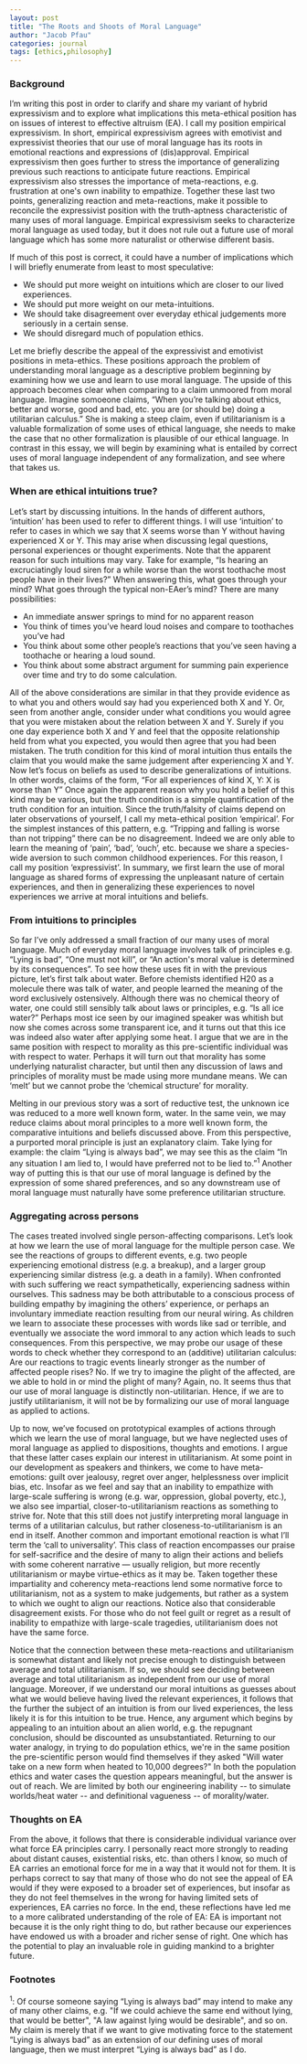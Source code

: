 ```yaml
---
layout: post
title: "The Roots and Shoots of Moral Language"
author: "Jacob Pfau"
categories: journal
tags: [ethics,philosophy]
---
```


### Background 

I’m writing this post in order to clarify and share my variant of hybrid expressivism and to explore what implications this meta-ethical position has on issues of interest to effective altruism (EA). I call my position empirical expressivism. In short, empirical expressivism agrees with emotivist and expressivist theories that our use of moral language has its roots in emotional reactions and expressions of (dis)approval. Empirical expressivism then goes further to stress the importance of generalizing previous such reactions to anticipate future reactions. Empirical expressivism also stresses the importance of meta-reactions, e.g. frustration at one's own inability to empathize. Together these last two points, generalizing reaction and meta-reactions, make it possible to reconcile the expressivist position with the truth-aptness characteristic of many uses of moral language. Empirical expressivism seeks to characterize moral language as used today, but it does not rule out a future use of moral language which has some more naturalist or otherwise different basis.

If much of this post is correct, it could have a number of implications which I will briefly enumerate from least to most speculative:
* We should put more weight on intuitions which are closer to our lived experiences.
* We should put more weight on our meta-intuitions.
* We should take disagreement over everyday ethical judgements more seriously in a certain sense.
* We should disregard much of population ethics.

Let me briefly describe the appeal of the expressivist and emotivist positions in meta-ethics. These positions approach the problem of understanding moral language as a descriptive problem beginning by examining how we use and learn to use moral language. The upside of this approach becomes clear when comparing to a claim unmoored from moral language. Imagine somoeone claims, “When you’re talking about ethics, better and worse, good and bad, etc. you are (or should be) doing a utilitarian calculus.” She is making a steep claim, even if utilitarianism is a valuable formalization of some uses of ethical language, she needs to make the case that no other formalization is plausible of our ethical language. In contrast in this essay, we will begin by examining what is entailed by correct uses of moral language independent of any formalization, and see where that takes us.

### When are ethical intuitions true?

Let’s start by discussing intuitions. In the hands of different authors, ‘intuition’ has been used to refer to different things. I will use ‘intuition’ to refer to cases in which we say that X seems worse than Y without having experienced X or Y. This may arise when discussing legal questions, personal experiences or thought experiments. Note that the apparent reason for such intuitions may vary. Take for example, “Is hearing an excruciatingly loud siren for a while worse than the worst toothache most people have in their lives?” When answering this, what goes through your mind? What goes through the typical non-EAer’s mind? There are many possibilities:

* An immediate answer springs to mind for no apparent reason
* You think of times you’ve heard loud noises and compare to toothaches you’ve had
* You think about some other people’s reactions that you’ve seen having a toothache or hearing a loud sound. 
* You think about some abstract argument for summing pain experience over time and try to do some calculation. 

All of the above considerations are similar in that they provide evidence as to what you and others would say had you experienced both X and Y. Or, seen from another angle, consider under what conditions you would agree that you were mistaken about the relation between X and Y. Surely if you one day experience both X and Y and feel that the opposite relationship held from what you expected, you would then agree that you had been mistaken. The truth condition for this kind of moral intuition thus entails the claim that you would make the same judgement after experiencing X and Y. Now let’s focus on beliefs as used to describe generalizations of intuitions. In other words, claims of the form, “For all experiences of kind X, Y: X is worse than Y” Once again the apparent reason why you hold a belief of this kind may be various, but the truth condition is a simple quantification of the truth condition for an intuition. Since the truth/falsity of claims depend on later observations of yourself, I call my meta-ethical position ‘empirical’. For the simplest instances of this pattern, e.g. “Tripping and falling is worse than not tripping” there can be no disagreement. Indeed we are only able to learn the meaning of ‘pain’, ‘bad’, ‘ouch’, etc. because we share a species-wide aversion to such common childhood experiences. For this reason, I call my position ‘expressivist’. In summary, we first learn the use of moral language as shared forms of expressing the unpleasant nature of certain experiences, and then in generalizing these experiences to novel experiences we arrive at moral intuitions and beliefs.

### From intuitions to principles

So far I’ve only addressed a small fraction of our many uses of moral language. Much of everyday moral language involves talk of principles e.g. “Lying is bad”, “One must not kill”, or “An action's moral value is determined by its consequences”. To see how these uses fit in with the previous picture, let’s first talk about water. Before chemists identified H20 as a molecule there was talk of water, and people learned the meaning of the word exclusively ostensively. Although there was no chemical theory of water, one could still sensibly talk about laws or principles, e.g. “Is all ice water?” Perhaps most ice seen by our imagined speaker was whitish but now she comes across some transparent ice, and it turns out that this ice was indeed also water after applying some heat. I argue that we are in the same position with respect to morality as this pre-scientific individual was with respect to water. Perhaps it will turn out that morality has some underlying naturalist character, but until then any discussion of laws and principles of morality must be made using more mundane means. We can ‘melt’ but we cannot probe the ‘chemical structure’ for morality. 

Melting in our previous story was a sort of reductive test, the unknown ice was reduced to a more well known form, water. In the same vein, we may reduce claims about moral principles to a more well known form, the comparative intuitions and beliefs discussed above. From this perspective, a purported moral principle is just an explanatory claim. Take lying for example: the claim “Lying is always bad”, we may see this as the claim “In any situation I am lied to, I would have preferred not to be lied to.”<sup>1</sup> Another way of putting this is that our use of moral language is defined by the expression of some shared preferences, and so any downstream use of moral language must naturally have some preference utilitarian structure.

### Aggregating across persons

The cases treated involved single person-affecting comparisons. Let’s look at how we learn the use of moral language for the multiple person case. We see the reactions of groups to different events, e.g. two people experiencing emotional distress (e.g. a breakup), and a larger group experiencing similar distress (e.g. a death in a family). When confronted with such suffering we react sympathetically, experiencing sadness within ourselves. This sadness may be both attributable to a conscious process of building empathy by imagining the others’ experience, or perhaps an involuntary immediate reaction resulting from our neural wiring. As children we learn to associate these processes with words like sad or terrible, and eventually we associate the word immoral to any action which leads to such consequences. From this perspective, we may probe our usage of these words to check whether they correspond to an (additive) utilitarian calculus: Are our reactions to tragic events linearly stronger as the number of affected people rises? No. If we try to imagine the plight of the affected, are we able to hold in or mind the plight of many? Again, no. It seems thus that our use of moral language is distinctly non-utilitarian. Hence, if we are to justify utilitarianism, it will not be by formalizing our use of moral language as applied to actions. 

Up to now, we’ve focused on prototypical examples of actions through which we learn the use of moral language, but we have neglected uses of moral language as applied to dispositions, thoughts and emotions. I argue that these latter cases explain our interest in utilitarianism. At some point in our development as speakers and thinkers, we come to have meta-emotions: guilt over jealousy, regret over anger, helplessness over implicit bias, etc. Insofar as we feel and say that an inability to empathize with large-scale suffering is wrong (e.g. war, oppression, global poverty, etc.), we also see impartial, closer-to-utilitarianism reactions as something to strive for. Note that this still does not justify interpreting moral language in terms of a utilitarian calculus, but rather closeness-to-utilitarianism is an end in itself. Another common and important emotional reaction is what I’ll term the ‘call to universality’. This class of reaction encompasses our praise for self-sacrifice and the desire of many to align their actions and beliefs with some coherent narrative — usually religion, but more recently utilitarianism or maybe virtue-ethics as it may be. Taken together these impartiality and coherency meta-reactions lend some normative force to utilitarianism, not as a system to make judgements, but rather as a system to which we ought to align our reactions. Notice also that considerable disagreement exists. For those who do not feel guilt or regret as a result of inability to empathize with large-scale tragedies, utilitarianism does not have the same force. 

Notice that the connection between these meta-reactions and utilitarianism is somewhat distant and likely not precise enough to distinguish between average and total utilitarianism. If so, we should see deciding between average and total utilitarianism as independent from our use of moral language. Moreover, if we understand our moral intuitions as guesses about what we would believe having lived the relevant experiences, it follows that the further the subject of an intuition is from our lived experiences, the less likely it is for this intuition to be true. Hence, any argument which begins by appealing to an intuition about an alien world, e.g. the repugnant conclusion, should be discounted as unsubstantiated. Returning to our water analogy, in trying to do population ethics, we're in the same position the pre-scientific person would find themselves if they asked "Will water take on a new form when heated to 10,000 degrees?" In both the population ethics and water cases the question appears meaningful, but the answer is out of reach. We are limited by both our engineering inability -- to simulate worlds/heat water -- and definitional vagueness -- of morality/water.

### Thoughts on EA
From the above, it follows that there is considerable individual variance over what force EA principles carry. I personally react more strongly to reading about distant causes, existential risks, etc. than others I know, so much of EA carries an emotional force for me in a way that it would not for them. It is perhaps correct to say that many of those who do not see the appeal of EA would if they were exposed to a broader set of experiences, but insofar as they do not feel themselves in the wrong for having limited sets of experiences, EA carries no force. In the end, these reflections have led me to a more calibrated understanding of the role of EA: EA is important not because it is the only right thing to do, but rather because our experiences have endowed us with a broader and richer sense of right. One which has the potential to play an invaluable role in guiding mankind to a brighter future.

### Footnotes
<sup>1</sup>: Of course someone saying “Lying is always bad” may intend to make any of many other claims, e.g. "If we could achieve the same end without lying, that would be better", "A law against lying would be desirable", and so on. My claim is merely that if we want to give motivating force to the statement “Lying is always bad” as an extension of our defining uses of moral language, then we must interpret “Lying is always bad” as I do.
